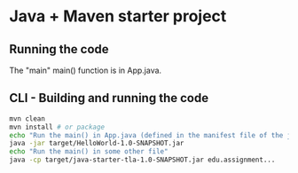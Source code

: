 # Java + Maven starter project

## Running the code

The "main" main() function is in App.java.

## CLI - Building and running the code

```sh
mvn clean
mvn install # or package
echo "Run the main() in App.java (defined in the manifest file of the jar)"
java -jar target/HelloWorld-1.0-SNAPSHOT.jar
echo "Run the main() in some other file"
java -cp target/java-starter-tla-1.0-SNAPSHOT.jar edu.assignment...
```
